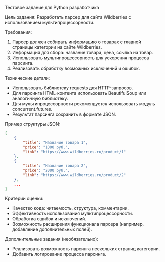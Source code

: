 Тестовое задание для Python разработчика

Цель задания:
Разработать парсер для сайта Wildberries с использованием мультипроцессорности.

Требования:

1) Парсер должен собирать информацию о товарах с главной страницы категории на сайте Wildberries.
2) Информация для сбора: название товара, цена, ссылка на товар.
3) Использовать мультипроцессорность для ускорения процесса парсинга.
4) Реализовать обработку возможных исключений и ошибок.

Технические детали:

- Использовать библиотеку requests для HTTP-запросов.
- Для парсинга HTML-контента использовать BeautifulSoup или аналогичную библиотеку.
- Для мультипроцессорности рекомендуется использовать модуль concurrent.futures.
- Результат парсинга сохранить в формате JSON.


Пример структуры JSON:
``` json
[
    {
        "title": "Название товара 1",
        "price": "1000 руб.",
        "link": "https://www.wildberries.ru/product/1"
    },
    {
        "title": "Название товара 2",
        "price": "2000 руб.",
        "link": "https://www.wildberries.ru/product/2"
    },
    ...
]
```

Критерии оценки:

- Качество кода: читаемость, структура, комментарии.
- Эффективность использования мультипроцессорности.
- Обработка ошибок и исключений.
- Возможность расширения функционала парсера (например, добавление дополнительных полей).

Дополнительные задания (необязательно):

- Реализовать возможность парсинга нескольких страниц категории.
- Добавить логирование процесса парсинга.